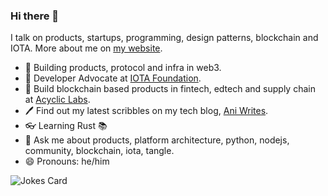 ### Hi there 👋

I talk on products, startups, programming, design patterns, blockchain and IOTA.
More about me on [my website](https://anirudha.dev).

- 🚀  Building products, protocol and infra in web3.
- 🔭  Developer Advocate at [IOTA Foundation](https://github.com/iotaledger).
- 🌱  Build blockchain based products in fintech, edtech and supply chain at [Acyclic Labs](https://github.com/acycliclabs).
- 🖊  Find out my latest scribbles on my tech blog, [Ani Writes](https://blog.anirudha.dev).
- 👓  Learning Rust 📚
- 💬  Ask me about products, platform architecture, python, nodejs, community, blockchain, iota, tangle.
- 😄  Pronouns: he/him

![Jokes Card](https://readme-jokes.vercel.app/api)
